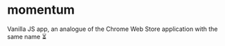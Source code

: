 # momentum
Vanilla JS app, an analogue of the Chrome Web Store application with the same name :hourglass_flowing_sand:
